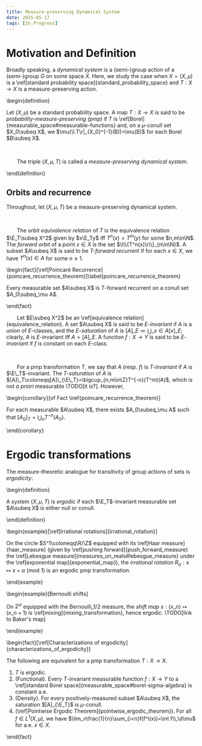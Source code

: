 ```yaml
---
title: Measure-preserving Dynamical System
date: 2025-05-17
tags: [In_Progress]
---
```


# Motivation and Definition

Broadly speaking, a _dynamical system_ is a (semi-)group action of a (semi-)group $G$ on some space $X$. Here, we study the case when $X=(X,\mu)$ is a \ref[standard probability space]{standard_probability_space} and $T:X\to X$ is a measure-preserving action.

\begin{definition}

Let $(X,\mu)$ be a standard probability space. A map $T:X\to X$ is said to be _probability-measure-preserving (pmp)_ if $T$ is \ref[Borel]{measurable_space#measurable-functions} and, on a $\mu$-conull set $X_0\subeq X$, we $\mu(\l.T\r|_{X_0}^{-1}(B))=\mu(B)$ for each Borel $B\subeq X$.

<br>

&emsp;&emsp;The triple $(X,\mu,T)$ is called a _measure-preserving dynamical system_.

\end{definition}

## Orbits and recurrence

Throughout, let $(X,\mu,T)$ be a measure-preserving dynamical system.

<br>

&emsp;&emsp;The _orbit equivalence relation_ of $T$ is the equivalence relation $\E_T\subeq X^2$ given by $x\E_Ty$ iff $T^n(x)=T^m(y)$ for some $n,m\in\N$. The _forward orbit_ of a point $x\in X$ is the set $\l\\{T^n(x)\r\\}_{n\in\N}$. A subset $A\subeq X$ is said to be _$T$-forward recurrent_ if for each $x\in X$, we have $T^n(x)\in A$ for some $n\geq1$.

\begin{fact}[\ref[Poincaré Recurrence]{poincare_recurrence_theorem}]\label{poincare_recurrence_theorem}

Every measurable set $A\subeq X$ is $T$-forward recurrent on a conull set $A_0\subeq_\mu A$.

\end{fact}

&emsp;&emsp;Let $E\subeq X^2$ be an \ref[equivalence relation]{equivalence_relation}. A set $A\subeq X$ is said to be _$E$-invariant_ if $A$ is a union of $E$-classes, and the _$E$-saturation_ of $A$ is $[A]\_E\coloneqq\bigcup\_{x\in A}[x]\_E$; clearly, $A$ is $E$-invariant iff $A=[A]\_E$. A function $f:X\to Y$ is said to be _$E$-invariant_ if $f$ is constant on each $E$-class.

<br>

&emsp;&emsp;For a pmp transformation $T$, we say that $A$ (resp. $f$) is _$T$-invariant_ if $A$ is $\E\_T$-invariant. The _$T$-saturation_ of $A$ is $[A]\_T\coloneqq[A]\_{\E\_T}=\bigcup_{n,m\in\Z}T^{-n}(T^m)(A)$, which is not _a priori_ measurable \TODO[it is?]. However,

\begin{corollary}[of Fact \iref{poincare_recurrence_theorem}]

For each measurable $A\subeq X$, there exists $A_0\subeq_\mu A$ such that $[A_0]_T=\bigcup_nT^{-n}(A_0)$.

\end{corollary}

# Ergodic transformations

The measure-theoretic analogue for transitivity of group actions of sets is _ergodicity_:

\begin{definition}

A system $(X,\mu,T)$ is _ergodic_ if each $\E_T$-invariant measurable set $A\subeq X$ is either null or conull.

\end{definition}

\begin{example}[\ref[Irrational rotations]{irrational_rotation}]

On the circle $S^1\coloneqq\R/\Z$ equipped with its \ref[Haar measure]{haar_measure} (given by \ref[pushing forward]{push_forward_measure} the \ref[Lebesgue measure]{measures_on_reals#lebesgue_measure} under the \ref[exponential map]{exponential_map}), the _irrational rotation_ $R_\alpha:x\mapsto x+\alpha$ (mod $1$) is an ergodic pmp transformation.

\end{example}

\begin{example}[Bernoulli shifts]

On $2^\omega$ equipped with the Bernoulli$\_{1/2}$ measure, the _shift map_ $s:(x\_n)\mapsto(x\_{n+1})$ is \ref[mixing]{mixing_transformation}, hence ergodic. \TODO[link to Baker's map]

\end{example}

\begin{fact}[\ref[Characterizations of ergodicity]{characterizations_of_ergodicity}]

The following are equivalent for a pmp transformation $T:X\to X$.
1. $T$ is ergodic.
2. (Functional). Every $T$-invariant measurable function $f:X\to Y$ to a \ref[standard Borel space]{measurable_space#borel-sigma-algebra} is constant a.e.
3. (Density). For every positively-measured subset $A\subeq X$, the saturation $[A]_{\E_T}$ is $\mu$-conull.
4. (\ref[Pointwise Ergodic Theorem]{pointwise_ergodic_theorem}). For all $f\in L^1(X,\mu)$, we have $\lim_n\frac{1}{n}\sum_{i<n}f(f^i(x))=\int f\\,\d\mu$ for a.e. $x\in X$.

\end{fact}
